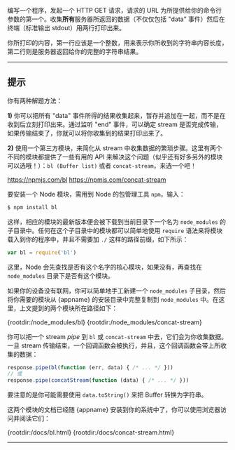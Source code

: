 编写一个程序，发起一个 HTTP GET 请求，请求的 URL 为所提供给你的命令行参数的第一个。收集**所有**服务器所返回的数据（不仅仅包括 "data" 事件）然后在终端（标准输出 stdout）用两行打印出来。

你所打印的内容，第一行应该是一个整数，用来表示你所收到的字符串内容长度，第二行则是服务器返回给你的完整的字符串结果。

----------------------------------------------------------------------
## 提示

你有两种解题方法：

**1)** 你可以把所有 "data" 事件所得的结果收集起来，暂存并追加在一起，而不是在收到后立刻打印出来。通过监听 "end" 事件，可以确定 stream 是否完成传输，如果传输结束了，你就可以将你收集到的结果打印出来了。

**2)** 使用一个第三方模块，来简化从 stream 中收集数据的繁琐步骤。这里有两个不同的模块都提供了一些有用的 API 来解决这个问题（似乎还有好多另外的模块可以选哦！）：`bl (Buffer list)` 或者 `concat-stream`，来选一个吧！

  <https://npmjs.com/bl>
  <https://npmjs.com/concat-stream>

要安装一个 Node 模块，需用到 Node 的包管理工具 `npm`，输入：

```sh
$ npm install bl
```

这样，相应的模块的最新版本便会被下载到当前目录下一个名为 `node_modules` 的子目录中。任何在这个子目录中的模块都可以简单地使用 `require` 语法来将模块载入到你的程序中，并且不需要加 `./` 这样的路径前缀，如下所示：

```js
var bl = require('bl')
```

这里，Node 会先查找是否有这个名字的核心模块，如果没有，再查找在 `node_modules` 目录下是否有这个模块。

如果你的设备没有联网，你可以简单地手工新建一个 `node_modules` 子目录，然后将你需要的模块从 {appname} 的安装目录中完整复制到 `node_modules` 中。在这里，上文提到的两个模块所在路径如下：

  {rootdir:/node_modules/bl}
  {rootdir:/node_modules/concat-stream}

你可以把一个 stream *pipe* 到 `bl` 或 `concat-stream` 中去，它们会为你收集数据。一旦 stream 传输结束，一个回调函数会被执行，并且，这个回调函数会带上所收集的数据：

```js
response.pipe(bl(function (err, data) { /* ... */ }))
// 或
response.pipe(concatStream(function (data) { /* ... */ }))
```

要注意的是你可能需要使用 `data.toString()` 来把 Buffer 转换为字符串。

这两个模块的文档已经随 {appname} 安装到你的系统中了，你可以使用浏览器访问并阅读它们：

  {rootdir:/docs/bl.html}
  {rootdir:/docs/concat-stream.html}

----------------------------------------------------------------------
